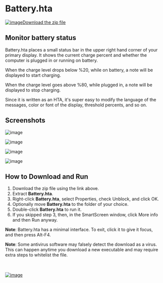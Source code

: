 # Battery.hta

[![image](https://github.com/LesFerch/WinSetView/assets/79026235/0188480f-ca53-45d5-b9ff-daafff32869e)Download the zip file](https://github.com/LesFerch/Battery.hta/releases/download/1.0.0/Battery.hta.zip)

## Monitor battery status

Battery.hta places a small status bar in the upper right hand corner of your primary display. It shows the current charge percent and whether the computer is plugged in or running on battery.

When the charge level drops below %20, while on battery, a note will be displayed to start charging.

When the charge level goes above %80, while plugged in, a note will be displayed to stop charging.

Since it is written as an HTA, it's super easy to modify the language of the messages, color or font of the display, threshold percents, and so on.

## Screenshots

![image](https://github.com/LesFerch/Battery.hta/assets/79026235/4275f1e2-1a8b-4cac-b2ba-b22b38f9efe8)

![image](https://github.com/LesFerch/Battery.hta/assets/79026235/f4d03a8b-a0c0-464d-ab03-2a3841f4f786)

![image](https://github.com/LesFerch/Battery.hta/assets/79026235/2c2ff1ca-cd18-4d81-bc14-fd1dabba2ba1)

![image](https://github.com/LesFerch/Battery.hta/assets/79026235/131c7b3e-818b-4c57-8372-4fc7b851f3ce)

## How to Download and Run

1. Download the zip file using the link above.
2. Extract **Battery.hta**.
3. Right-click **Battery.hta**, select Properties, check Unblock, and click OK.
4. Optionally move **Battery.hta** to the folder of your choice.
5. Double-click **Battery.hta** to run it.
6. If you skipped step 3, then, in the SmartScreen window, click More info and then Run anyway.

**Note**: Battery.hta has a minimal interface. To exit, click it to give it focus, and then press Alt-F4.

**Note**: Some antivirus software may falsely detect the download as a virus. This can happen anytime you download a new executable and may require extra steps to whitelist the file.

\
\
[![image](https://github.com/LesFerch/WinSetView/assets/79026235/63b7acbc-36ef-4578-b96a-d0b7ea0cba3a)](https://github.com/LesFerch/Battery.hta)
